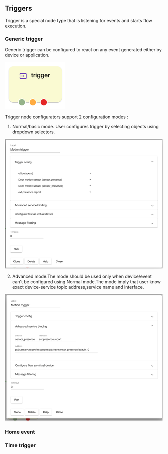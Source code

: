 ## Triggers

Trigger is a special node type that is listening for events and starts flow execution.

### Generic trigger

Generic trigger can be configured to react on any event generated either by device or application.

![Small generic node](img/trigger_node_small.png)

Trigger node configurators support 2 configuration modes : 

1. Normal/basic mode. User configures trigger by selecting objects using dropdown selectors. 

![Trigger normal mode](img/trigger_node_exp_1.png)

2. Advanced mode.The mode should be used only when device/event can't be configured using Normal mode.The mode imply that user know exact device-service topic address,service name and interface.

![Trigger normal mode](img/trigger_node_exp_2.png)

### Home event

### Time trigger
